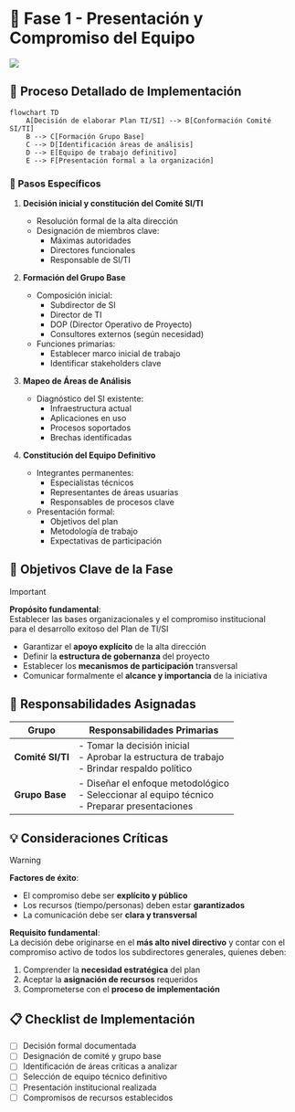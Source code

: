 
# 🌟 Fase 1 - Presentación y Compromiso del Equipo

![](https://lh7-rt.googleusercontent.com/docsz/AD_4nXfP0ij3VMKPmWOdygCdlwvUH5EwZ1sMNDzFOmTNZpPKgDMzkDfw00i9rdxoalLuSjnLKLIYDYOiDusHFqs3h_IRAXowPMuBUcx-oeic_7mzuvP15sRsD8GBwU3KK-XpRMSnh-GdQQ?key=pSXgBAnsFKCLlD9I8kI19Q)

## 🔄 Proceso Detallado de Implementación

```mermaid
flowchart TD
    A[Decisión de elaborar Plan TI/SI] --> B[Conformación Comité SI/TI]
    B --> C[Formación Grupo Base]
    C --> D[Identificación áreas de análisis]
    D --> E[Equipo de trabajo definitivo]
    E --> F[Presentación formal a la organización]
```

### 📌 Pasos Específicos

1. **Decisión inicial y constitución del Comité SI/TI**
   - Resolución formal de la alta dirección
   - Designación de miembros clave:
     - Máximas autoridades
     - Directores funcionales
     - Responsable de SI/TI

2. **Formación del Grupo Base**
   - Composición inicial:
     - Subdirector de SI
     - Director de TI
     - DOP (Director Operativo de Proyecto)
     - Consultores externos (según necesidad)
   - Funciones primarias:
     - Establecer marco inicial de trabajo
     - Identificar stakeholders clave

3. **Mapeo de Áreas de Análisis**
   - Diagnóstico del SI existente:
     - Infraestructura actual
     - Aplicaciones en uso
     - Procesos soportados
     - Brechas identificadas

4. **Constitución del Equipo Definitivo**
   - Integrantes permanentes:
     - Especialistas técnicos
     - Representantes de áreas usuarias
     - Responsables de procesos clave
   - Presentación formal:
     - Objetivos del plan
     - Metodología de trabajo
     - Expectativas de participación

## 🎯 Objetivos Clave de la Fase


> [!IMPORTANT]  
> **Propósito fundamental**:  
> Establecer las bases organizacionales y el compromiso institucional  
> para el desarrollo exitoso del Plan de TI/SI



- Garantizar el **apoyo explícito** de la alta dirección
- Definir la **estructura de gobernanza** del proyecto
- Establecer los **mecanismos de participación** transversal
- Comunicar formalmente el **alcance y importancia** de la iniciativa

## 👥 Responsabilidades Asignadas

| **Grupo**         | **Responsabilidades Primarias**                                                                 |
|--------------------|------------------------------------------------------------------------------------------------|
| **Comité SI/TI**   | - Tomar la decisión inicial<br>- Aprobar la estructura de trabajo<br>- Brindar respaldo político |
| **Grupo Base**     | - Diseñar el enfoque metodológico<br>- Seleccionar al equipo técnico<br>- Preparar presentaciones |

## 💡 Consideraciones Críticas


> [!WARNING]  
> **Factores de éxito**:  
> - El compromiso debe ser **explícito y público**  
> - Los recursos (tiempo/personas) deben estar **garantizados**  
> - La comunicación debe ser **clara y transversal**


**Requisito fundamental**:  
La decisión debe originarse en el **más alto nivel directivo** y contar con el compromiso activo de todos los subdirectores generales, quienes deben:

1. Comprender la **necesidad estratégica** del plan  
2. Aceptar la **asignación de recursos** requeridos  
3. Comprometerse con el **proceso de implementación**

## 📋 Checklist de Implementación

- [ ] Decisión formal documentada  
- [ ] Designación de comité y grupo base  
- [ ] Identificación de áreas críticas a analizar  
- [ ] Selección de equipo técnico definitivo  
- [ ] Presentación institucional realizada  
- [ ] Compromisos de recursos establecidos  
